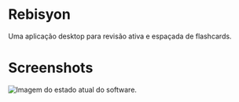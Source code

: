 # Rebisyon
Uma aplicação desktop para revisão ativa e espaçada de flashcards.
# Screenshots
<img src="src/screenshots/estado-atual_3.png" alt="Imagem do estado atual do software.">